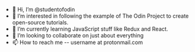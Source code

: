 - 👋 Hi, I’m @studentofodin
- 👀 I’m interested in following the example of The Odin Project to create open-source tutorials.
- 🌱 I’m currently learning JavaScript stuff like Redux and React.
- 💞️ I’m looking to collaborate on just about everything
- 📫 How to reach me -- username at protonmail.com

<!---
studentofodin/studentofodin is a ✨ special ✨ repository because its `README.md` (this file) appears on your GitHub profile.
You can click the Preview link to take a look at your changes.
--->
